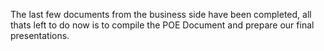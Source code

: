 The last few documents from the business side have been completed, all thats left to do now is to compile the POE Document and prepare our final presentations.
